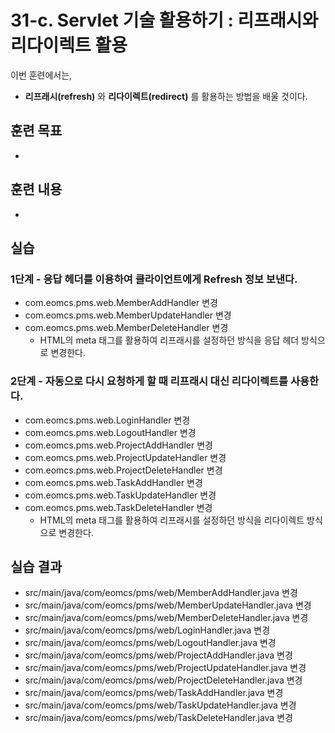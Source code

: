 # 31-c. Servlet 기술 활용하기 : 리프래시와 리다이렉트 활용 

이번 훈련에서는,
- **리프래시(refresh)** 와 **리다이렉트(redirect)** 를 활용하는 방법을 배울 것이다.  

## 훈련 목표
-

## 훈련 내용
-

## 실습

### 1단계 - 응답 헤더를 이용하여 클라이언트에게 Refresh 정보 보낸다.

- com.eomcs.pms.web.MemberAddHandler 변경
- com.eomcs.pms.web.MemberUpdateHandler 변경
- com.eomcs.pms.web.MemberDeleteHandler 변경
  - HTML의 meta 태그를 활용하여 리프래시를 설정하던 방식을 응답 헤더 방식으로 변경한다.

### 2단계 - 자동으로 다시 요청하게 할 때 리프래시 대신 리다이렉트를 사용한다.

- com.eomcs.pms.web.LoginHandler 변경
- com.eomcs.pms.web.LogoutHandler 변경
- com.eomcs.pms.web.ProjectAddHandler 변경
- com.eomcs.pms.web.ProjectUpdateHandler 변경
- com.eomcs.pms.web.ProjectDeleteHandler 변경
- com.eomcs.pms.web.TaskAddHandler 변경
- com.eomcs.pms.web.TaskUpdateHandler 변경
- com.eomcs.pms.web.TaskDeleteHandler 변경
  - HTML의 meta 태그를 활용하여 리프래시를 설정하던 방식을 리다이렉트 방식으로 변경한다.
 
## 실습 결과
- src/main/java/com/eomcs/pms/web/MemberAddHandler.java 변경
- src/main/java/com/eomcs/pms/web/MemberUpdateHandler.java 변경
- src/main/java/com/eomcs/pms/web/MemberDeleteHandler.java 변경
- src/main/java/com/eomcs/pms/web/LoginHandler.java 변경
- src/main/java/com/eomcs/pms/web/LogoutHandler.java 변경
- src/main/java/com/eomcs/pms/web/ProjectAddHandler.java 변경
- src/main/java/com/eomcs/pms/web/ProjectUpdateHandler.java 변경
- src/main/java/com/eomcs/pms/web/ProjectDeleteHandler.java 변경
- src/main/java/com/eomcs/pms/web/TaskAddHandler.java 변경
- src/main/java/com/eomcs/pms/web/TaskUpdateHandler.java 변경
- src/main/java/com/eomcs/pms/web/TaskDeleteHandler.java 변경
